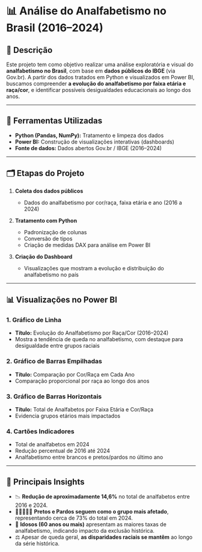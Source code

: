 
# 📊 Análise do Analfabetismo no Brasil (2016–2024)

## 🔎 Descrição

Este projeto tem como objetivo realizar uma análise exploratória e visual do **analfabetismo no Brasil**, com base em **dados públicos do IBGE** (via Gov.br). A partir dos dados tratados em Python e visualizados em Power BI, buscamos compreender **a evolução do analfabetismo por faixa etária e raça/cor**, e identificar possíveis desigualdades educacionais ao longo dos anos.

---

## 🧰 Ferramentas Utilizadas

- **Python (Pandas, NumPy):** Tratamento e limpeza dos dados
- **Power BI:** Construção de visualizações interativas (dashboards)
- **Fonte de dados:** Dados abertos Gov.br / IBGE (2016–2024)

---

## 🗂️ Etapas do Projeto

1. **Coleta dos dados públicos**
   - Dados do analfabetismo por cor/raça, faixa etária e ano (2016 a 2024)

2. **Tratamento com Python**
   - Padronização de colunas
   - Conversão de tipos
   - Criação de medidas DAX para análise em Power BI

3. **Criação do Dashboard**
   - Visualizações que mostram a evolução e distribuição do analfabetismo no país

---

## 📊 Visualizações no Power BI

### 1. **Gráfico de Linha**
- **Título:** Evolução do Analfabetismo por Raça/Cor (2016–2024)
- Mostra a tendência de queda no analfabetismo, com destaque para desigualdade entre grupos raciais

### 2. **Gráfico de Barras Empilhadas**
- **Título:** Comparação por Cor/Raça em Cada Ano
- Comparação proporcional por raça ao longo dos anos

### 3. **Gráfico de Barras Horizontais**
- **Título:** Total de Analfabetos por Faixa Etária e Cor/Raça
- Evidencia grupos etários mais impactados

### 4. **Cartões Indicadores**
- Total de analfabetos em 2024
- Redução percentual de 2016 até 2024
- Analfabetismo entre brancos e pretos/pardos no último ano

---

## 📌 Principais Insights

- 📉 **Redução de aproximadamente 14,6%** no total de analfabetos entre 2016 e 2024.
- 🧑🏿‍🤝‍🧑🏽 **Pretos e Pardos seguem como o grupo mais afetado**, representando cerca de 73% do total em 2024.
- 👵 **Idosos (60 anos ou mais)** apresentam as maiores taxas de analfabetismo, indicando impacto da exclusão histórica.
- ⚖️ Apesar de queda geral, **as disparidades raciais se mantêm** ao longo da série histórica.

